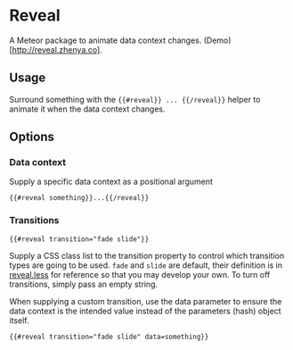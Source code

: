 # Reveal

A Meteor package to animate data context changes. (Demo)[http://reveal.zhenya.co].

## Usage

Surround something with the `{{#reveal}} ... {{/reveal}}` helper to animate it when the data context changes. 

## Options

### Data context

Supply a specific data context as a positional argument

```{{#reveal something}}...{{/reveal}}```

### Transitions

```{{#reveal transition="fade slide"}}```

Supply a CSS class list to the transition property to control which transition types are going to be used. `fade` and `slide` are default, their definition is in [reveal.less](reveal.less) for reference so that you may develop your own. To turn off transitions, simply pass an empty string.

When supplying a custom transition, use the data parameter to ensure the data context is the intended value instead of the parameters (hash) object itself.

```{{#reveal transition="fade slide" data=something}}```


